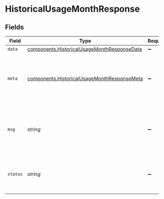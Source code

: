# HistoricalUsageMonthResponse


## Fields

| Field                                                                                                             | Type                                                                                                              | Required                                                                                                          | Description                                                                                                       |
| ----------------------------------------------------------------------------------------------------------------- | ----------------------------------------------------------------------------------------------------------------- | ----------------------------------------------------------------------------------------------------------------- | ----------------------------------------------------------------------------------------------------------------- |
| `data`                                                                                                            | [components.HistoricalUsageMonthResponseData](../../../sdk/models/components/historicalusagemonthresponsedata.md) | :heavy_minus_sign:                                                                                                | N/A                                                                                                               |
| `meta`                                                                                                            | [components.HistoricalUsageMonthResponseMeta](../../../sdk/models/components/historicalusagemonthresponsemeta.md) | :heavy_minus_sign:                                                                                                | Meta information about the scope of the query in a human readable format.                                         |
| `msg`                                                                                                             | *string*                                                                                                          | :heavy_minus_sign:                                                                                                | If the query was not successful, this will provide a string that explains why.                                    |
| `status`                                                                                                          | *string*                                                                                                          | :heavy_minus_sign:                                                                                                | Whether or not we were able to successfully execute the query.                                                    |